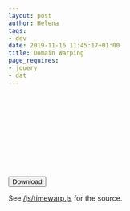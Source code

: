 ```yaml
---
layout: post
author: Helena
tags:
- dev
date: 2019-11-16 11:45:17+01:00
title: Domain Warping
page_requires:
- jquery
- dat
---
```


<svg id="plot" xmlns="http://www.w3.org/2000/svg" xmlns:xlink="http://www.w3.org/1999/xlink"/>
<canvas id="canvas" width="200" height="200"></canvas>

<button id="download">Download</button>
<script src="/js/download-svg.js"></script>
<script type="text/javascript">
bindDownloadButton("download", "plot");
</script>


<script src="/js/perlin.js"></script>
<script src="/js/lib.js"></script>
<script src="/js/timewarp.js"></script>
See [/js/timewarp.js](/js/timewarp.js) for the source.
